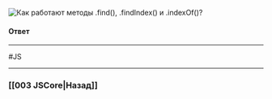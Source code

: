 ![Как работают методы `.find()`, `.findIndex()` и `.indexOf()`?](https://youtu.be/xZLxdts7ZW4?t=488)

#### Ответ


___
#JS 

___

### [[003 JSCore|Назад]]